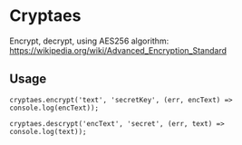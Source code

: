 Cryptaes
===

Encrypt, decrypt, using AES256 algorithm:
https://wikipedia.org/wiki/Advanced_Encryption_Standard


Usage
---

```
cryptaes.encrypt('text', 'secretKey', (err, encText) => console.log(encText));

cryptaes.descrypt('encText', 'secret', (err, text) => console.log(text));
```